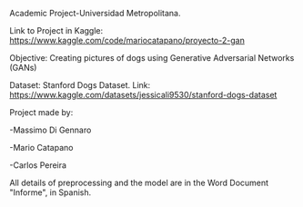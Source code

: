 Academic Project-Universidad Metropolitana.

Link to Project in Kaggle: https://www.kaggle.com/code/mariocatapano/proyecto-2-gan

Objective: Creating pictures of dogs using Generative Adversarial Networks (GANs)

Dataset: Stanford Dogs Dataset. Link: https://www.kaggle.com/datasets/jessicali9530/stanford-dogs-dataset

Project made by:

-Massimo Di Gennaro

-Mario Catapano

-Carlos Pereira

All details of preprocessing and the model are in the Word Document "Informe", in Spanish.


